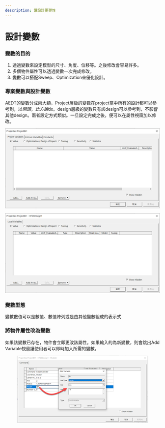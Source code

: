 ```yaml
---
description: 讓設計更彈性
---
```


# 設計變數

### 變數的目的

1. 透過變數來設定模型的尺寸、角度、位移等。之後修改會容易許多。
2. 多個物件屬性可以透過變數一次完成修改。
3. 變數可以搭配Sweep、Optimization來優化設計。

### 專案變數與設計變數

AEDT的變數分成兩大類，Project層級的變數在project當中所有的設計都可以參考到，以$開頭，比方說$dx。design層級的變數只有該design可以參考到，不影響其他design。兩者設定方式類似。一旦設定完成之後，便可以在屬性視窗加以修改。

![](<../.gitbook/assets/image (5).png>)

![](../.gitbook/assets/image.png)

### 變數型態

變數數值可以是數值、數值陣列或是由其他變數組成的表示式

### 將物件屬性改為變數

如果該變數已存在，物件會立即更改該屬性。如果輸入的為新變數，則會跳出Add Variable視窗讓使用者可以即時加入所需的變數。

<figure><img src="../.gitbook/assets/image (3).png" alt=""><figcaption></figcaption></figure>
